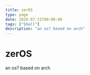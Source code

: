 ```yaml
---
title: zerOS
type: page
date: 2020-07-21T00:00:00
tags: ["Shell"]
description: "an os? based on arch"
---
```


# zerOS

an os? based on arch
